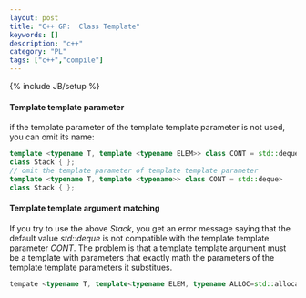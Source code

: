 ```yaml
---
layout: post
title: "C++ GP:  Class Template"
keywords: []
description: "c++"
category: "PL"
tags: ["c++","compile"]
---
```

{% include JB/setup %}



#### Template template parameter

if the template parameter of the template template parameter is not used, you
	can omit its name:

```cpp
template <typename T, template <typename ELEM>> class CONT = std::deque>
class Stack { };
// omit the template parameter of template template parameter
template <typename T, template <typename>> class CONT = std::deque>
class Stack { };
```


#### Template template argument matching
If you try to use the above *Stack*, you get an error message saying that the
default value *std::deque* is not compatible with the template template
parameter *CONT*. The problem is that a template template argument must be a
template with parameters that exactly math the parameters of the template
template parameters it substitues.

```cpp
tempate <typename T, template<typename ELEM, typename ALLOC=std::allocator<ELEM>> class CONT = std::deque> class Stack{};
```
